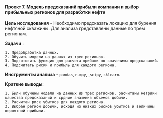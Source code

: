 #### Проект 7.  Модель предсказаний прибыли компании и выбор прибыльных регионов для разработки нефти

 **Цель исследования** - Необходимо предсказать локацию для бурения нефтяной скважины. Для анализа представлены данные по трем регионам.

 **Задачи** :
 
	1. Предобработка данных.
	2. Обучить модели на данных из трех регионов.
	3. Подготовить функцию для расчета прибыли по значениям предсказаний.
	4. Подсчитать риски и прибыль для каждого региона.
	
 **Инструменты анализа** - `pandas`, `numpy`, ,`scipy`, `sklearn`.
 
 **Краткие выводы**:
 
	1. Были обучены модели на данных из трех регионов, расчитаны метрики качества предсказаний и срдние значения объемов добычи.
	2. Расчитан риск убытков для каждого региона.
	3. Выбран регион добычи, исходя из низких рисков убытков и величины вероятной прибыли.